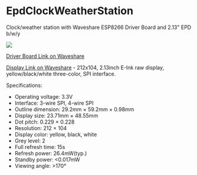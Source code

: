 # EpdClockWeatherStation
Clock/weather station with Waveshare ESP8266 Driver Board and 2.13" EPD b/w/y


![](https://raw.githubusercontent.com/haydnady/EpdClockWeatherStation/master/Images/Universal%20e-Paper%20Driver%20Board%20with%20WiFi%20SoC%20ESP8266%20onboard%2C%20supports%20various%20Waveshare%20SPI%20e-Paper.png)

[Driver Board Link on Waveshare](https://www.waveshare.com/product/displays/accessories/driver-boards/e-paper-esp8266-driver-board.htm "Waveshare ESP8266 Driver Board")



[Display Link on Waveshare](https://www.waveshare.com/2.13inch-e-Paper-C.htm "Waveshare 2.13\" EPD b/w/y") - 212x104, 2.13inch E-Ink raw display, yellow/black/white three-color, SPI interface.

Specifications:
   - Operating voltage: 3.3V
   - Interface: 3-wire SPI, 4-wire SPI
   - Outline dimension: 29.2mm × 59.2mm × 0.98mm
   - Display size: 23.71mm × 48.55mm
   - Dot pitch: 0.229 × 0.228
   - Resolution: 212 × 104
   - Display color: yellow, black, white
   - Grey level: 2
   - Full refresh time: 15s
   - Refresh power: 26.4mW(typ.)
   - Standby power: <0.017mW
   - Viewing angle: >170°
